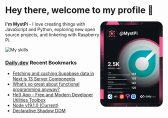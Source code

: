 # Hey there, welcome to my profile 👋

<a href="https://app.daily.dev/MystPi"><img src="https://github.com/MystPi/MystPi/blob/main/devcard.svg" width="200" alt="MystPi's Dev Card" align="right"/></a>

**I'm MystPi** - I love creating things with JavaScript and Python, exploring new open source projects, and tinkering with Raspberry Pi.

![My skills](https://skillicons.dev/icons?i=svelte,js,html,css,py,raspberrypi,react,tailwind)

### [Daily.dev](https://daily.dev) Recent Bookmarks
<!-- daily.dev BOOKMARKS:START -->
- [Fetching and caching Supabase data in Next.js 13 Server Components](https://app.daily.dev/posts/aatGkN4Sl?utm_source=rss&utm_medium=bookmarks&utm_campaign=Itr6mLfRdMms0HCyePtl9)
- [What’s so great about functional programming anyway?](https://app.daily.dev/posts/QxwHuH6Td?utm_source=rss&utm_medium=bookmarks&utm_campaign=Itr6mLfRdMms0HCyePtl9)
- [He3 App - Free and Modern Developer Utilities Toolbox](https://app.daily.dev/posts/vA81ffVpt?utm_source=rss&utm_medium=bookmarks&utm_campaign=Itr6mLfRdMms0HCyePtl9)
- [Node v19.1.0 &lpar;Current&rpar;](https://app.daily.dev/posts/t6pOfocsx?utm_source=rss&utm_medium=bookmarks&utm_campaign=Itr6mLfRdMms0HCyePtl9)
- [Declarative Shadow DOM](https://app.daily.dev/posts/XAZn7u9Gc?utm_source=rss&utm_medium=bookmarks&utm_campaign=Itr6mLfRdMms0HCyePtl9)
<!-- daily.dev BOOKMARKS:END -->
